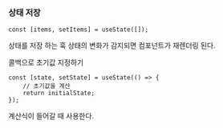 ### 상태 저장

```JSX
const [items, setItems] = useState([]);
```
상태를 저장 하는 훅
상태의 변화가 감지되면 컴포넌트가 재렌더링 된다.

콜백으로 초기값 지정하기
```JSX
const [state, setState] = useState(() => { 
	// 초기값을 계산 
	return initialState; 
});
```
계산식이 들어갈 때 사용한다.
